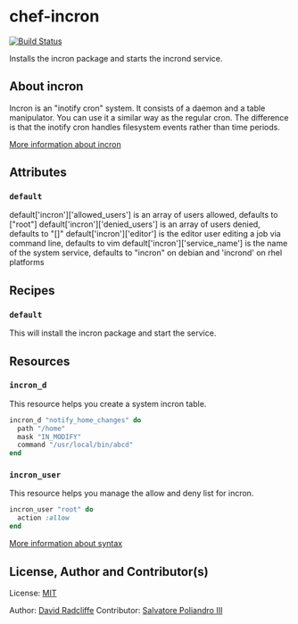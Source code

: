 # chef-incron

[![Build Status](https://travis-ci.org/dwradcliffe/chef-incron.png?branch=master)](https://travis-ci.org/dwradcliffe/chef-incron)

Installs the incron package and starts the incrond service.

## About incron

Incron is an "inotify cron" system. It consists of a daemon and a table manipulator. You can use it a similar way as the regular cron. The difference is that the inotify cron handles filesystem events rather than time periods.

[More information about incron](http://inotify.aiken.cz/?section=incron&page=about&lang=en)

## Attributes

### `default`

default['incron']['allowed_users'] is an array of users allowed, defaults to ["root"]
default['incron']['denied_users'] is an array of users denied, defaults to "[]"
default['incron']['editor'] is the editor user editing a job via command line, defaults to vim
default['incron']['service_name'] is the name of the system service, defaults to "incron" on debian and 'incrond' on rhel platforms

## Recipes

### `default`

This will install the incron package and start the service.

## Resources

### `incron_d`

This resource helps you create a system incron table.

```ruby
incron_d "notify_home_changes" do
  path "/home"
  mask "IN_MODIFY"
  command "/usr/local/bin/abcd"
end
```

### `incron_user`

This resource helps you manage the allow and deny list for incron.

```ruby
incron_user "root" do
  action :allow
end
```

[More information about syntax](http://linux.die.net/man/5/incrontab)

## License, Author and Contributor(s)

License: [MIT](https://github.com/dwradcliffe/chef-incron/blob/master/LICENSE)

Author: [David Radcliffe](https://github.com/dwradcliffe)
Contributor: [Salvatore Poliandro III](https://github.com/popsikle)


